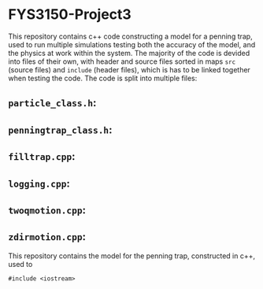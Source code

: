# FYS3150-Project3

This repository contains c++ code constructing a model for a penning trap, used to run multiple simulations testing both the accuracy of the model, and the physics at work within the system. The majority of the code is devided into files of their own, with header and source files sorted in maps `src` (source files) and `include` (header files), which is has to be linked together when testing the code. The code is split into multiple files: 

## `particle_class.h`:

## `penningtrap_class.h`:

## `filltrap.cpp`:

## `logging.cpp`:

## `twoqmotion.cpp`:


## `zdirmotion.cpp`:



This repository contains the model for the penning trap, constructed in c++, used to


`#include <iostream>`
